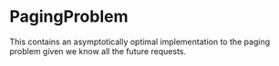 # PagingProblem
This contains an asymptotically optimal implementation to the paging problem given we know all the future requests.
